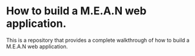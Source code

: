 How to build a M.E.A.N web application.
==========================================
This is a repository that provides a complete walkthrough of how to build a
M.E.A.N web application.
